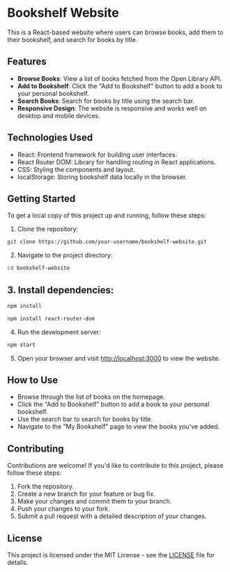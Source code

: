 # Bookshelf Website

This is a React-based website where users can browse books, add them to their bookshelf, and search for books by title.

## Features

- **Browse Books**: View a list of books fetched from the Open Library API.
- **Add to Bookshelf**: Click the "Add to Bookshelf" button to add a book to your personal bookshelf.
- **Search Books**: Search for books by title using the search bar.
- **Responsive Design**: The website is responsive and works well on desktop and mobile devices.

## Technologies Used

- React: Frontend framework for building user interfaces.
- React Router DOM: Library for handling routing in React applications.
- CSS: Styling the components and layout.
- localStorage: Storing bookshelf data locally in the browser.

## Getting Started

To get a local copy of this project up and running, follow these steps:

1. Clone the repository:

```bash
git clone https://github.com/your-username/bookshelf-website.git
```

2. Navigate to the project directory:

```bash
cd bookshelf-website
```

## 3. Install dependencies:

```bash
npm install
```
```bash
npm install react-router-dom
```

4. Run the development server:

```bash
npm start
```

5. Open your browser and visit [http://localhost:3000](http://localhost:3000) to view the website.

## How to Use

- Browse through the list of books on the homepage.
- Click the "Add to Bookshelf" button to add a book to your personal bookshelf.
- Use the search bar to search for books by title.
- Navigate to the "My Bookshelf" page to view the books you've added.

## Contributing

Contributions are welcome! If you'd like to contribute to this project, please follow these steps:

1. Fork the repository.
2. Create a new branch for your feature or bug fix.
3. Make your changes and commit them to your branch.
4. Push your changes to your fork.
5. Submit a pull request with a detailed description of your changes.

## License

This project is licensed under the MIT License - see the [LICENSE](LICENSE) file for details.
